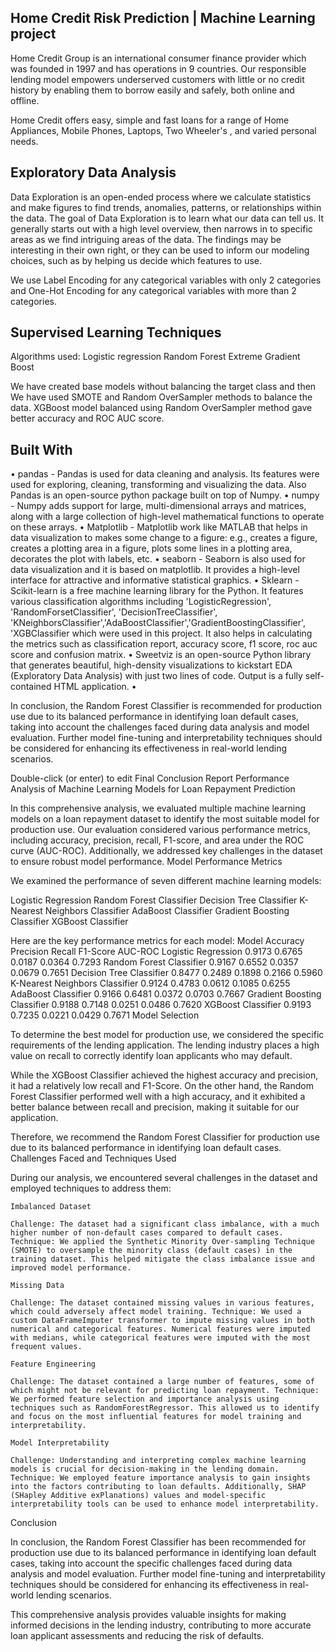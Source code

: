 ## Home Credit Risk Prediction | Machine Learning project

Home Credit Group is an international consumer finance provider which was founded in 1997 and has operations in 9 countries. Our responsible lending model empowers underserved customers with little or no credit history by enabling them to borrow easily and safely, both online and offline. 

Home Credit offers easy, simple and fast loans for a range of Home Appliances, Mobile Phones, Laptops, Two Wheeler's , and varied personal needs.

## Exploratory Data Analysis

Data Exploration is an open-ended process where we calculate statistics and make figures to find trends, anomalies, patterns, or relationships within the data. The goal of Data Exploration is to learn what our data can tell us. It generally starts out with a high level overview, then narrows in to specific areas as we find intriguing areas of the data. The findings may be interesting in their own right, or they can be used to inform our modeling choices, such as by helping us decide which features to use.

We use Label Encoding for any categorical variables with only 2 categories and One-Hot Encoding for any categorical variables with more than 2 categories.

## Supervised Learning Techniques

Algorithms used:
Logistic regression
Random Forest
Extreme Gradient Boost

We have created base models without balancing the target class and then We have used SMOTE and Random OverSampler methods to balance the data. XGBoost model balanced using Random OverSampler method gave better accuracy and ROC AUC score.

## Built With

• pandas - Pandas is used for data cleaning and analysis. Its features were used for exploring, cleaning, transforming and visualizing the data. Also Pandas is an open-source python package built on top of Numpy.
• numpy - Numpy adds support for large, multi-dimensional arrays and matrices, along with a large collection of high-level mathematical functions to operate on these arrays.
• Matplotlib - Matplotlib work like MATLAB that helps in data visualization to makes some change to a figure: e.g., creates a figure, creates a plotting area in a figure, plots some lines in a plotting area, decorates the plot with labels, etc.
• seaborn - Seaborn is also used for data visualization and it is based on matplotlib. It provides a high-level interface for attractive and informative statistical graphics.
• Sklearn - Scikit-learn is a free machine learning library for the Python. It features various classification algorithms including 'LogisticRegression', 'RandomForsetClassifier', 'DecisionTreeClassifier',  'KNeighborsClassifier','AdaBoostClassifier','GradientBoostingClassifier', 'XGBClassifier which were used in this project. It also helps in calculating the metrics such as classification report, accuracy score, f1 score, roc auc score and confusion matrix.
• Sweetviz is an open-source Python library that generates beautiful, high-density visualizations to kickstart EDA (Exploratory Data Analysis) with just two lines of code. Output is a fully self-contained HTML application.
• 




In conclusion, the Random Forest Classifier is recommended for production use due to its balanced performance in identifying loan default cases, taking into account the challenges faced during data analysis and model evaluation. Further model fine-tuning and interpretability techniques should be considered for enhancing its effectiveness in real-world lending scenarios.

Double-click (or enter) to edit Final Conclusion Report Performance Analysis of Machine Learning Models for Loan Repayment Prediction

In this comprehensive analysis, we evaluated multiple machine learning models on a loan repayment dataset to identify the most suitable model for production use. Our evaluation considered various performance metrics, including accuracy, precision, recall, F1-score, and area under the ROC curve (AUC-ROC). Additionally, we addressed key challenges in the dataset to ensure robust model performance. Model Performance Metrics

We examined the performance of seven different machine learning models:

Logistic Regression
Random Forest Classifier
Decision Tree Classifier
K-Nearest Neighbors Classifier
AdaBoost Classifier
Gradient Boosting Classifier
XGBoost Classifier

Here are the key performance metrics for each model: Model Accuracy Precision Recall F1-Score AUC-ROC Logistic Regression 0.9173 0.6765 0.0187 0.0364 0.7293 Random Forest Classifier 0.9167 0.6552 0.0357 0.0679 0.7651 Decision Tree Classifier 0.8477 0.2489 0.1898 0.2166 0.5960 K-Nearest Neighbors Classifier 0.9124 0.4783 0.0612 0.1085 0.6255 AdaBoost Classifier 0.9166 0.6481 0.0372 0.0703 0.7667 Gradient Boosting Classifier 0.9188 0.7148 0.0251 0.0486 0.7620 XGBoost Classifier 0.9193 0.7235 0.0221 0.0429 0.7671 Model Selection

To determine the best model for production use, we considered the specific requirements of the lending application. The lending industry places a high value on recall to correctly identify loan applicants who may default.

While the XGBoost Classifier achieved the highest accuracy and precision, it had a relatively low recall and F1-Score. On the other hand, the Random Forest Classifier performed well with a high accuracy, and it exhibited a better balance between recall and precision, making it suitable for our application.

Therefore, we recommend the Random Forest Classifier for production use due to its balanced performance in identifying loan default cases. Challenges Faced and Techniques Used

During our analysis, we encountered several challenges in the dataset and employed techniques to address them:

    Imbalanced Dataset

    Challenge: The dataset had a significant class imbalance, with a much higher number of non-default cases compared to default cases. Technique: We applied the Synthetic Minority Over-sampling Technique (SMOTE) to oversample the minority class (default cases) in the training dataset. This helped mitigate the class imbalance issue and improved model performance.

    Missing Data

    Challenge: The dataset contained missing values in various features, which could adversely affect model training. Technique: We used a custom DataFrameImputer transformer to impute missing values in both numerical and categorical features. Numerical features were imputed with medians, while categorical features were imputed with the most frequent values.

    Feature Engineering

    Challenge: The dataset contained a large number of features, some of which might not be relevant for predicting loan repayment. Technique: We performed feature selection and importance analysis using techniques such as RandomForestRegressor. This allowed us to identify and focus on the most influential features for model training and interpretability.

    Model Interpretability

    Challenge: Understanding and interpreting complex machine learning models is crucial for decision-making in the lending domain. Technique: We employed feature importance analysis to gain insights into the factors contributing to loan defaults. Additionally, SHAP (SHapley Additive exPlanations) values and model-specific interpretability tools can be used to enhance model interpretability.

Conclusion

In conclusion, the Random Forest Classifier has been recommended for production use due to its balanced performance in identifying loan default cases, taking into account the specific challenges faced during data analysis and model evaluation. Further model fine-tuning and interpretability techniques should be considered for enhancing its effectiveness in real-world lending scenarios.

This comprehensive analysis provides valuable insights for making informed decisions in the lending industry, contributing to more accurate loan applicant assessments and reducing the risk of defaults.
